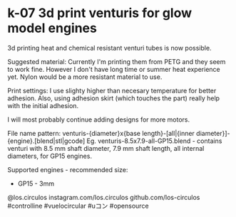 # k-07 3d print venturis for glow model engines

3d printing heat and chemical resistant venturi tubes is now possible.

Suggested material: Currently I'm printing them from PETG and they seem to work fine. However I don't have long time or summer heat experience yet.
Nylon would be a more resistant material to use.

Print settings: I use slighty higher than necesary temperature for better adhesion. Also, using adhesion skirt (which touches the part) really help with the initial adhesion.

I will most probably continue adding designs for more motors.

File name pattern: venturis-{diameter}x{base length}-[all|{inner diameter}]-{engine}.[blend|stl|gcode]
Eg.
venturis-8.5x7.9-all-GP15.blend - contains venturi with 8.5 mm shaft diameter, 7.9 mm shaft length, all internal diameters, for GP15 engines.

Supported engines - recommended size:

 - GP15 - 3mm


@los.circulos
instagram.com/los.circulos
github.com/los-circulos
#controlline #vuelocircular #uコン #opensource

